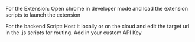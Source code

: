 For the Extension:
Open chrome in developer mode and load the extension scripts to launch the extension

For the backend Script:
Host it locally or on the cloud and edit the target url in the .js scripts for routing.
Add in your custom API Key